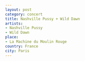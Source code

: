```yaml
---
layout: post
category: concert
title: Nashville Pussy + Wild Dawn
artists: 
- Nashville Pussy
- Wild Dawn
place: 
- La Machine du Moulin Rouge
country: France
city: Paris
---
```


